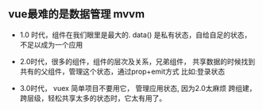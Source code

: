 ## vue最难的是数据管理 mvvm
- 1.0 时代，组件在我们眼里是最大的.
  data() 是私有状态，自给自足的状态，
  不足以成为一个应用
- 2.0时代，很多的组件，组件的层次及关系，兄弟组件，
  共享数据的时候找到共有的父组件，管理这个状态，通过prop+emit方式 比如:登录状态

- 3.0时代， vuex 简单项目不要用它，
  管理应用状态, 因为2.0太麻烦
  跨组建，跨层级，轻松共享太多的状态时，它太有用了。
